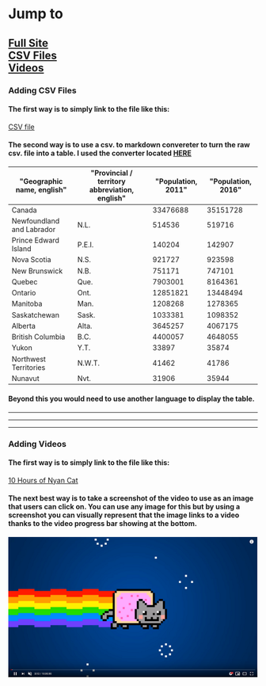 # Jump to  
[Full Site](https://brockdsl.github.io/GitHub-Tips-and-Tricks/)  
[CSV Files](#adding-csv-files)  
[Videos](#adding-videos)
-----


### Adding CSV Files

#### The first way is to simply link to the file like this: 

[CSV file](census_data.csv)

#### The second way is to use a csv. to markdown convereter to turn the raw csv. file into a table.  I used the converter located [HERE](https://donatstudios.com/CsvToMarkdownTable)

| "Geographic name, english" | "Provincial / territory abbreviation, english" | "Population, 2011" | "Population, 2016" | 
|----------------------------|------------------------------------------------|--------------------|--------------------| 
| Canada                     |                                                | 33476688           | 35151728           | 
| Newfoundland and Labrador  | N.L.                                           | 514536             | 519716             | 
| Prince Edward Island       | P.E.I.                                         | 140204             | 142907             | 
| Nova Scotia                | N.S.                                           | 921727             | 923598             | 
| New Brunswick              | N.B.                                           | 751171             | 747101             | 
| Quebec                     | Que.                                           | 7903001            | 8164361            | 
| Ontario                    | Ont.                                           | 12851821           | 13448494           | 
| Manitoba                   | Man.                                           | 1208268            | 1278365            | 
| Saskatchewan               | Sask.                                          | 1033381            | 1098352            | 
| Alberta                    | Alta.                                          | 3645257            | 4067175            | 
| British Columbia           | B.C.                                           | 4400057            | 4648055            | 
| Yukon                      | Y.T.                                           | 33897              | 35874              | 
| Northwest Territories      | N.W.T.                                         | 41462              | 41786              | 
| Nunavut                    | Nvt.                                           | 31906              | 35944              | 


#### Beyond this you would need to use another language to display the table.

-----
-----
-----

### Adding Videos

#### The first way is to simply link to the file like this: 

[10 Hours of Nyan Cat](https://www.youtube.com/watch?v=SkgTxQm9DWM)


#### The next best way is to take a screenshot of the video to use as an image that users can click on.  You can use any image for this but by using a screenshot you can visually represent that the image links to a video thanks to the video progress bar showing at the bottom.

[![10 Hours of Nyan Cat](Nyancat_screenshot.png)](https://www.youtube.com/watch?v=SkgTxQm9DWM)
